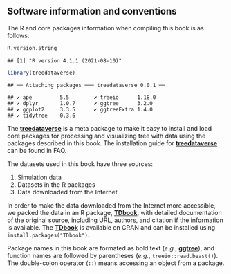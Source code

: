 ## Software information and conventions

The R and core packages information when compiling this book is as
follows:

``` r
R.version.string
```

    ## [1] "R version 4.1.1 (2021-08-10)"

``` r
library(treedataverse)
```

    ## ── Attaching packages ─── treedataverse 0.0.1 ──

    ## ✔ ape         5.5        ✔ treeio      1.18.0
    ## ✔ dplyr       1.0.7      ✔ ggtree      3.2.0 
    ## ✔ ggplot2     3.3.5      ✔ ggtreeExtra 1.4.0 
    ## ✔ tidytree    0.3.6

The [**treedataverse**](https://github.com/YuLab-SMU/treedataverse) is a
meta package to make it easy to install and load core packages for
processing and visualizing tree with data using the packages described
in this book. The installation guide for
[**treedataverse**](https://github.com/YuLab-SMU/treedataverse) can be
found in FAQ.

The datasets used in this book have three sources:

1.  Simulation data
2.  Datasets in the R packages
3.  Data downloaded from the Internet

In order to make the data downloaded from the Internet more accessible,
we packed the data in an R package,
[**TDbook**](https://CRAN.R-project.org/package=TDbook), with detailed
documentation of the original source, including URL, authors, and
citation if the information is available. The
[**TDbook**](https://CRAN.R-project.org/package=TDbook) is available on
CRAN and can be installed using `install.packages("TDbook")`.

Package names in this book are formated as bold text (*e.g.*,
[**ggtree**](http://bioconductor.org/packages/ggtree)), and function
names are followed by parentheses (*e.g.*, `treeio::read.beast()`). The
double-colon operator (`::`) means accessing an object from a package.
